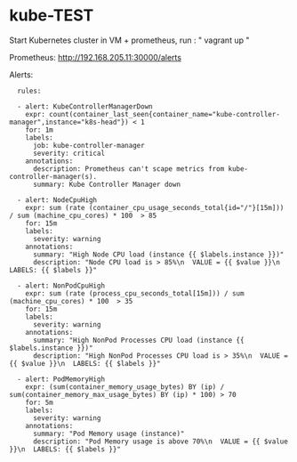 # kube-TEST
Start Kubernetes cluster in VM + prometheus, run :  " vagrant up "

Prometheus:  http://192.168.205.11:30000/alerts 


Alerts:

      rules:
      
      - alert: KubeControllerManagerDown
        expr: count(container_last_seen{container_name="kube-controller-manager",instance="k8s-head"}) < 1
        for: 1m
        labels:
          job: kube-controller-manager
          severity: critical
        annotations:
          description: Prometheus can't scape metrics from kube-controller-manager(s).
          summary: Kube Controller Manager down
      
      - alert: NodeCpuHigh
        expr: sum (rate (container_cpu_usage_seconds_total{id="/"}[15m])) / sum (machine_cpu_cores) * 100  > 85
        for: 15m
        labels:
          severity: warning
        annotations:
          summary: "High Node CPU load (instance {{ $labels.instance }})"
          description: "Node CPU load is > 85%\n  VALUE = {{ $value }}\n  LABELS: {{ $labels }}"   
      
      - alert: NonPodCpuHigh
        expr: sum (rate (process_cpu_seconds_total[15m])) / sum (machine_cpu_cores) * 100  > 35
        for: 15m
        labels:
          severity: warning
        annotations:
          summary: "High NonPod Processes CPU load (instance {{ $labels.instance }})"
          description: "High NonPod Processes CPU load is > 35%\n  VALUE = {{ $value }}\n  LABELS: {{ $labels }}" 
      
      - alert: PodMemoryHigh
        expr: (sum(container_memory_usage_bytes) BY (ip) / sum(container_memory_max_usage_bytes) BY (ip) * 100) > 70
        for: 5m
        labels:
          severity: warning
        annotations:
          summary: "Pod Memory usage (instance)"
          description: "Pod Memory usage is above 70%\n  VALUE = {{ $value }}\n  LABELS: {{ $labels }}"    

